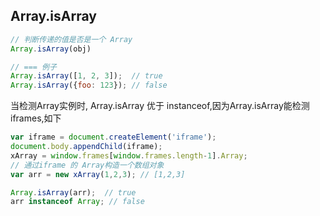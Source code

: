 
## Array.isArray
```js
// 判断传递的值是否是一个 Array
Array.isArray(obj)

// === 例子
Array.isArray([1, 2, 3]);  // true
Array.isArray({foo: 123}); // false
```

当检测Array实例时, Array.isArray 优于 instanceof,因为Array.isArray能检测iframes,如下
```js
var iframe = document.createElement('iframe');
document.body.appendChild(iframe);
xArray = window.frames[window.frames.length-1].Array;
// 通过iframe 的 Array构造一个数组对象
var arr = new xArray(1,2,3); // [1,2,3]

Array.isArray(arr);  // true
arr instanceof Array; // false
```